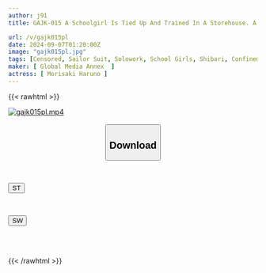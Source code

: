 ```yaml
---
author: j91
title: GAJK-015 A Schoolgirl Is Tied Up And Trained In A Storehouse. A Crazy Life Begins After The Death Of Her Parents While On A Business Trip Overseas. Her Innocent Body Is Stained By Her Grandfather's Abnormal Discipline. Haruno Morisaki

url: /v/gajk015pl
date: 2024-09-07T01:20:00Z
image: "gajk015pl.jpg"
tags: [Censored, Sailor Suit, Solowork, School Girls, Shibari, Confinement	]
maker: [ Global Media Annex  ]
actress: [ Morisaki Haruno ]
---
```



{{< rawhtml >}}

<div class="video" data-videoid="DWRpQgOZBPFkprV">
    <a href="javascript:;">
        <img src="/v/gajk015pl/gajk015pl.jpg" width="WIDTH" height="HEIGHT" alt="gajk015pl.mp4" loading="lazy">
    </a>
</div>

<script type="text/javascript" src="https://j91.asia/asset/on-demand-st.js"></script>

<br>
  <link rel="stylesheet" href="https://j91.asia/asset/bs5.css">
  
  <center>
  <button class="btn btn-primary" type="button" data-bs-toggle="collapse" data-bs-target=".multi-collapse" aria-expanded="false" aria-controls="multiCollapseExample1 multiCollapseExample2"><h2>Download</h2></button></center>
</p>
<div class="row">
  <div class="col">
    <div class="collapse multi-collapse" id="multiCollapseExample1">
      <div class="card card-body">
	      	      <br>
<div class="buttons">  
<p><a href="/v/gajk015pl/st.html" target="_blank"><button class="btn-hover color-3"><i class="fa fa-download"></i> ST</button></a></p></div>
    </div>
  </div>
</div>
  <div class="col">
    <div class="collapse multi-collapse" id="multiCollapseExample2">
      <div class="card card-body">
	      <br>
<div class="buttons">
<p><a href="/v/gajk015pl/sw.html" target="_blank"><button class="btn-hover color-2"><i class="fa fa-download"></i> SW</button></a></p></div>
<br><br>
      </div>
    </div>
  </div>
</div>

{{< /rawhtml >}}